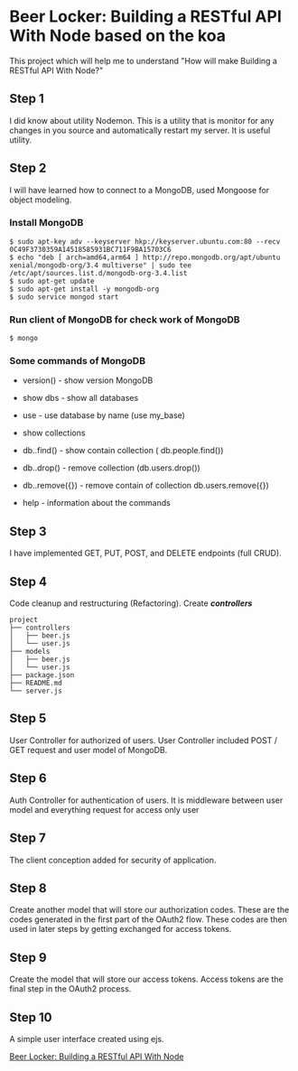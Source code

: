 # Beer Locker: Building a RESTful API With Node based on the koa

This project which will help me to understand "How will make Building a RESTful API With Node?"

## Step 1

I did know about utility  Nodemon. This is a utility that is monitor for any changes in you source and automatically restart my server. It is useful utility.

## Step 2

I will have learned how to connect to a MongoDB, used Mongoose for object modeling.

### Install MongoDB
```
$ sudo apt-key adv --keyserver hkp://keyserver.ubuntu.com:80 --recv 0C49F3730359A14518585931BC711F9BA15703C6
$ echo "deb [ arch=amd64,arm64 ] http://repo.mongodb.org/apt/ubuntu xenial/mongodb-org/3.4 multiverse" | sudo tee /etc/apt/sources.list.d/mongodb-org-3.4.list
$ sudo apt-get update
$ sudo apt-get install -y mongodb-org
$ sudo service mongod start
```
### Run client of MongoDB for check work of MongoDB
```
$ mongo
```
### Some commands of MongoDB

* version() - show version MongoDB

* show dbs - show all databases

* use <name> - use database by name (use my_base)

* show collections

* db.<collection name>.find() - show contain collection (
db.people.find())

* db.<collection name>.drop() - remove collection (db.users.drop())

* db.<collection name>.remove({}) - remove contain of collection db.users.remove({})

* help - information about the commands

## Step 3
I have implemented GET, PUT, POST, and DELETE endpoints (full CRUD).

## Step 4

Code cleanup and restructuring (Refactoring). Create ***controllers***
```
project
├── controllers
│   ├── beer.js
│   └── user.js
├── models
│   ├── beer.js
│   └── user.js
├── package.json
├── README.md
└── server.js
```

## Step 5

User Controller for authorized of users. User Controller included POST / GET request and user model of MongoDB.

## Step 6

Auth Controller for authentication of users. It is middleware between user model and everything request for access only user

## Step 7

The client conception added for security of application.

## Step 8

Create another model that will store our authorization codes. These are the codes generated in the first part of the OAuth2 flow. These codes are then used in later steps by getting exchanged for access tokens.

## Step 9

Create the model that will store our access tokens. Access tokens are the final step in the OAuth2 process.

## Step 10

A simple user interface created using ejs.

[Beer Locker: Building a RESTful API With Node](http://scottksmith.com/blog/2014/05/02/building-restful-apis-with-node/)
